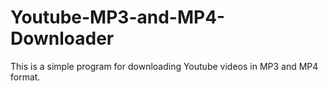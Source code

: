 # Youtube-MP3-and-MP4-Downloader
This is a simple program for downloading Youtube videos in MP3 and MP4 format.
